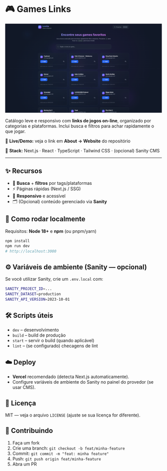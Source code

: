 # 🎮 Games Links

![Home](public/home-preview.png)

Catálogo leve e responsivo com **links de jogos on-line**, organizado por categorias e plataformas. Inclui busca e filtros para achar rapidamente o que jogar.

🔗 **Live/Demo:** veja o link em **About → Website** do repositório 

🧰 **Stack:** Next.js · React · TypeScript · Tailwind CSS · (opcional) Sanity CMS

---

## ✨ Recursos
- 🔎 **Busca** + **filtros** por tags/plataformas
- ⚡ Páginas rápidas (Next.js / SSG)
- 📱 **Responsivo** e acessível
- 🗂️ (Opcional) conteúdo gerenciado via **Sanity**

## 🚀 Como rodar localmente
Requisitos: **Node 18+** e **npm** (ou pnpm/yarn)

```bash
npm install
npm run dev
# http://localhost:3000

```

## ⚙️ Variáveis de ambiente (Sanity — opcional)

Se você utilizar Sanity, crie um `.env.local` com:

```bash
SANITY_PROJECT_ID=...
SANITY_DATASET=production
SANITY_API_VERSION=2023-10-01

```

## 🛠️ Scripts úteis

- `dev` – desenvolvimento
- `build` – build de produção
- `start` – servir o build (quando aplicável)
- `lint` – (se configurado) checagens de lint

## ☁️ Deploy

- **Vercel** recomendado (detecta Next.js automaticamente).
- Configure variáveis de ambiente do Sanity no painel do provedor (se usar CMS).


## 📄 Licença

MIT — veja o arquivo `LICENSE` (ajuste se sua licença for diferente).

## 🤝 Contribuindo

1. Faça um fork
2. Crie uma branch: `git checkout -b feat/minha-feature`
3. Commit: `git commit -m "feat: minha feature"`
4. Push: `git push origin feat/minha-feature`
5. Abra um PR
